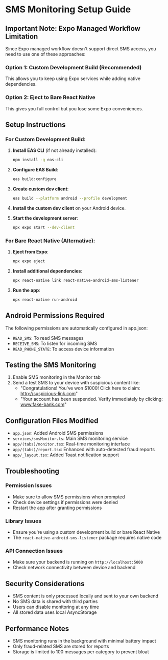 # SMS Monitoring Setup Guide

## Important Note: Expo Managed Workflow Limitation

Since Expo managed workflow doesn't support direct SMS access, you need to use one of these approaches:

### Option 1: Custom Development Build (Recommended)

This allows you to keep using Expo services while adding native dependencies.

### Option 2: Eject to Bare React Native

This gives you full control but you lose some Expo conveniences.

## Setup Instructions

### For Custom Development Build:

1. **Install EAS CLI** (if not already installed):

   ```bash
   npm install -g eas-cli
   ```

2. **Configure EAS Build**:

   ```bash
   eas build:configure
   ```

3. **Create custom dev client**:

   ```bash
   eas build --platform android --profile development
   ```

4. **Install the custom dev client** on your Android device.

5. **Start the development server**:
   ```bash
   npx expo start --dev-client
   ```

### For Bare React Native (Alternative):

1. **Eject from Expo**:

   ```bash
   npx expo eject
   ```

2. **Install additional dependencies**:

   ```bash
   npx react-native link react-native-android-sms-listener
   ```

3. **Run the app**:
   ```bash
   npx react-native run-android
   ```

## Android Permissions Required

The following permissions are automatically configured in app.json:

- `READ_SMS`: To read SMS messages
- `RECEIVE_SMS`: To listen for incoming SMS
- `READ_PHONE_STATE`: To access device information

## Testing the SMS Monitoring

1. Enable SMS monitoring in the Monitor tab
2. Send a test SMS to your device with suspicious content like:
   - "Congratulations! You've won $1000! Click here to claim: http://suspicious-link.com"
   - "Your account has been suspended. Verify immediately by clicking: www.fake-bank.com"

## Configuration Files Modified

- `app.json`: Added Android SMS permissions
- `services/smsMonitor.ts`: Main SMS monitoring service
- `app/(tabs)/monitor.tsx`: Real-time monitoring interface
- `app/(tabs)/report.tsx`: Enhanced with auto-detected fraud reports
- `app/_layout.tsx`: Added Toast notification support

## Troubleshooting

### Permission Issues

- Make sure to allow SMS permissions when prompted
- Check device settings if permissions were denied
- Restart the app after granting permissions

### Library Issues

- Ensure you're using a custom development build or bare React Native
- The `react-native-android-sms-listener` package requires native code

### API Connection Issues

- Make sure your backend is running on `http://localhost:5000`
- Check network connectivity between device and backend

## Security Considerations

- SMS content is only processed locally and sent to your own backend
- No SMS data is shared with third parties
- Users can disable monitoring at any time
- All stored data uses local AsyncStorage

## Performance Notes

- SMS monitoring runs in the background with minimal battery impact
- Only fraud-related SMS are stored for reports
- Storage is limited to 100 messages per category to prevent bloat
